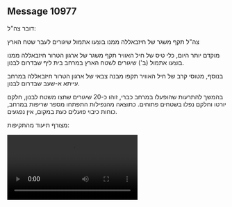 ## Message 10977

דובר צה"ל:

צה"ל תקף משגר של חיזבאללה ממנו בוצעו אתמול שיגורים לעבר שטח הארץ

מוקדם יותר היום, כלי טיס של חיל האוויר תקף משגר של ארגון הטרור חיזבאללה ממנו בוצעו אתמול (ב') שיגורים לשטח הארץ במרחב בית ליף שבדרום לבנון.

בנוסף, מטוסי קרב של חיל האוויר תקפו מבנה צבאי של ארגון הטרור חיזבאללה במרחב עייתא א-שעב שבדרום לבנון.

בהמשך להתרעות שהופעלו במרחב כברי, זוהו כ-20 שיגורים שחצו משטח לבנון, חלקם יורטו וחלקם נפלו בשטחים פתוחים. 
כתוצאה מהנפילות התפתחו מספר שריפות במרחב, כוחות כיבוי פועלים כעת במקום, אין נפגעים.

מצורף תיעוד מהתקיפות:

![Video](10977/10977_media.mp4)
